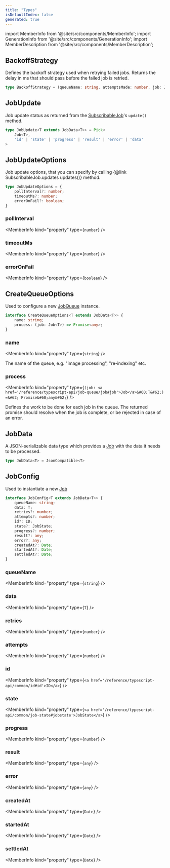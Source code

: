 ```yaml
---
title: "Types"
isDefaultIndex: false
generated: true
---
```

<!-- This file was generated from the Vendure source. Do not modify. Instead, re-run the "docs:build" script -->
import MemberInfo from '@site/src/components/MemberInfo';
import GenerationInfo from '@site/src/components/GenerationInfo';
import MemberDescription from '@site/src/components/MemberDescription';


## BackoffStrategy

<GenerationInfo sourceFile="packages/core/src/job-queue/polling-job-queue-strategy.ts" sourceLine="22" packageName="@vendure/core" />

Defines the backoff strategy used when retrying failed jobs. Returns the delay in
ms that should pass before the failed job is retried.

```ts title="Signature"
type BackoffStrategy = (queueName: string, attemptsMade: number, job: Job) => number
```


## JobUpdate

<GenerationInfo sourceFile="packages/core/src/job-queue/subscribable-job.ts" sourceLine="22" packageName="@vendure/core" />

Job update status as returned from the <a href='/reference/typescript-api/job-queue/subscribable-job#subscribablejob'>SubscribableJob</a>'s `update()` method.

```ts title="Signature"
type JobUpdate<T extends JobData<T>> = Pick<
    Job<T>,
    'id' | 'state' | 'progress' | 'result' | 'error' | 'data'
>
```


## JobUpdateOptions

<GenerationInfo sourceFile="packages/core/src/job-queue/subscribable-job.ts" sourceLine="34" packageName="@vendure/core" />

Job update options, that you can specify by calling {@link SubscribableJob.updates updates()} method.

```ts title="Signature"
type JobUpdateOptions = {
    pollInterval?: number;
    timeoutMs?: number;
    errorOnFail?: boolean;
}
```

<div className="members-wrapper">

### pollInterval

<MemberInfo kind="property" type={`number`}   />


### timeoutMs

<MemberInfo kind="property" type={`number`}   />


### errorOnFail

<MemberInfo kind="property" type={`boolean`}   />




</div>


## CreateQueueOptions

<GenerationInfo sourceFile="packages/core/src/job-queue/types.ts" sourceLine="13" packageName="@vendure/core" />

Used to configure a new <a href='/reference/typescript-api/job-queue/#jobqueue'>JobQueue</a> instance.

```ts title="Signature"
interface CreateQueueOptions<T extends JobData<T>> {
    name: string;
    process: (job: Job<T>) => Promise<any>;
}
```

<div className="members-wrapper">

### name

<MemberInfo kind="property" type={`string`}   />

The name of the queue, e.g. "image processing", "re-indexing" etc.
### process

<MemberInfo kind="property" type={`(job: <a href='/reference/typescript-api/job-queue/job#job'>Job</a>&#60;T&#62;) =&#62; Promise&#60;any&#62;`}   />

Defines the work to be done for each job in the queue. The returned promise
should resolve when the job is complete, or be rejected in case of an error.


</div>


## JobData

<GenerationInfo sourceFile="packages/core/src/job-queue/types.ts" sourceLine="35" packageName="@vendure/core" />

A JSON-serializable data type which provides a <a href='/reference/typescript-api/job-queue/job#job'>Job</a>
with the data it needs to be processed.

```ts title="Signature"
type JobData<T> = JsonCompatible<T>
```


## JobConfig

<GenerationInfo sourceFile="packages/core/src/job-queue/types.ts" sourceLine="44" packageName="@vendure/core" />

Used to instantiate a new <a href='/reference/typescript-api/job-queue/job#job'>Job</a>

```ts title="Signature"
interface JobConfig<T extends JobData<T>> {
    queueName: string;
    data: T;
    retries?: number;
    attempts?: number;
    id?: ID;
    state?: JobState;
    progress?: number;
    result?: any;
    error?: any;
    createdAt?: Date;
    startedAt?: Date;
    settledAt?: Date;
}
```

<div className="members-wrapper">

### queueName

<MemberInfo kind="property" type={`string`}   />


### data

<MemberInfo kind="property" type={`T`}   />


### retries

<MemberInfo kind="property" type={`number`}   />


### attempts

<MemberInfo kind="property" type={`number`}   />


### id

<MemberInfo kind="property" type={`<a href='/reference/typescript-api/common/id#id'>ID</a>`}   />


### state

<MemberInfo kind="property" type={`<a href='/reference/typescript-api/common/job-state#jobstate'>JobState</a>`}   />


### progress

<MemberInfo kind="property" type={`number`}   />


### result

<MemberInfo kind="property" type={`any`}   />


### error

<MemberInfo kind="property" type={`any`}   />


### createdAt

<MemberInfo kind="property" type={`Date`}   />


### startedAt

<MemberInfo kind="property" type={`Date`}   />


### settledAt

<MemberInfo kind="property" type={`Date`}   />




</div>
